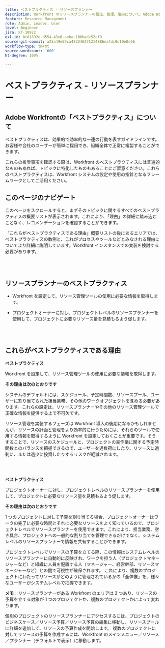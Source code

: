 ```yaml
---
title: ベストプラクティス - リソースプランナー
description: Workfront のリソースプランナーの設定、管理、使用について、Adobe Workfront のエキスパートが推奨するベストプラクティスを確認します。
feature: Resource Management
role: Admin, Leader, User
level: Beginner
jira: KT-10922
exl-id: 8c81892e-d554-43e6-aeba-106bade52cf9
source-git-commit: a25a49e59ca483246271214886ea4dc9c10e8d66
workflow-type: tm+mt
source-wordcount: '600'
ht-degree: 100%

---
```


# ベストプラクティス - リソースプランナー

## Adobe Workfrontの「ベストプラクティス」について

ベストプラクティスは、効果的で効率的な一連の行動を表すガイドラインです。お客様や会社のユーザーが簡単に採用でき、組織全体で正常に複製することができます。

これらの推奨事項を確認する際は、Workfront のベストプラクティスには普遍的なものもあれば、トピックに特化したものもあることにご留意ください。これらのベストプラクティスは、Workfront システムの設定や使用の指針となるフレームワークとしてご活用ください。

## このページのナビゲート

このページをスクロールすると、まずそのトピックに関するすべてのベストプラクティスの概要リストが表示されます。これにより、「理由」の詳細に踏み込むことなく、レコメンデーションを確認することができます。

「これらがベストプラクティスである理由」概要リストの後にあるエリアでは、ベストプラクティスの数例と、これがプロセスやツールなどとみなされる理由についてより詳細に説明しています。Workfront インスタンスでの実装を検討する必要があります。

</br>
</br>

## リソースプランナーのベストプラクティス

* Workfront を設定して、リソース管理ツールの使用に必要な情報を取得します。

* プロジェクトオーナーに対し、プロジェクトレベルのリソースプランナーを使用して、プロジェクトに必要なリソース量を見積もるよう促します。

</br>
</br>

## これらがベストプラクティスである理由

**ベストプラクティス**

Workfront を設定して、リソース管理ツールの使用に必要な情報を取得します。

**その理由は次のとおりです**

システムのデフォルトには、スケジュール、予定時間数、リソースプール、ユーザーに割り当てられた担当業務、その他のワークオブジェクトを含める必要があります。これらの設定は、リソースプランナーやその他のリソース管理ツールで正確な情報を提供する上で不可欠です。

リソース管理を実装するフェーズは Workfront 導入の後期になるかもしれませんが、リソースの計画と管理をより効率的に行うためには、それらのツールで使用する情報を取得するように Workfront を設定しておくことが重要です。そうすることで、リソースのスケジュールと、プロジェクトの実作業に関する予定時間数とのバランスを把握できるので、ユーザーを過負荷にしたり、リソースに過剰に、または過少に投資したりするリスクが軽減されます。

</br>
</br>

**ベストプラクティス**

プロジェクトオーナーに対し、プロジェクトレベルのリソースプランナーを使用して、プロジェクトに必要なリソース量を見積もるよう促します。

**その理由は次のとおりです**

1 つのプロジェクトに対して予算を割り当てる場合、プロジェクトオーナーはワークの完了に必要な時間とそれに必要なリソースをよく知っているので、プロジェクトレベルでリソースプランナーを使用できます。これにより、担当業務、空き具合、プロジェクトへの一般的な割り当てを管理できるだけでなく、システムレベルのリソースプランナーで情報を共有することができます。

プロジェクトレベルでリソースの予算を立てる際、この情報はシステムレベルのリソースプランナーに自動的に反映され、ワークを担う人（プロジェクトマネージャーなど）と組織に人員を配置する人（マネージャー、経営幹部、リソースマネージャーなど）との間で可視性が確保されます。 これにより、複数のプロジェクトにわたってリソースがどのように管理されているかの「全体像」を、様々なユーザーがシステムレベルで把握できます。

**メモ**：リソースプランナーがある Workfront のエリアは 2 つあり、リソースの予算を立てる対象が 1 つのプロジェクトか、複数のプロジェクトかによって変わります。

個別のプロジェクトのリソースプランナーにアクセスするには、プロジェクトのビジネスケース／リソース予算／リソース予算の編集に移動し、リソースプールに詳細を追加して、リソースの予算作成を開始します。
複数のプロジェクトに対してリソースの予算を作成するには、Workfront のメインメニュー／リソース／プランナー（デフォルトで表示）に移動します。
